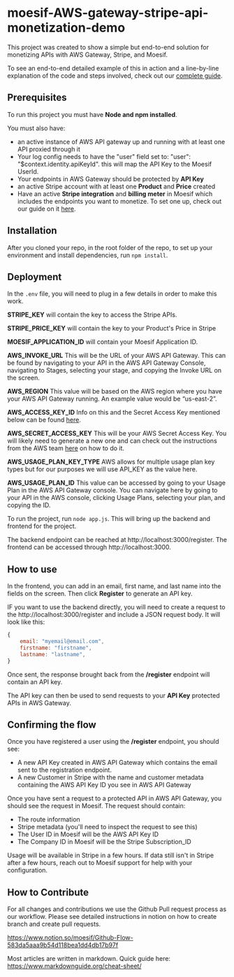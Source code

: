 # moesif-AWS-gateway-stripe-api-monetization-demo

This project was created to show a simple but end-to-end solution for monetizing APIs with AWS Gateway, Stripe, and Moesif.

To see an end-to-end detailed example of this in action and a line-by-line explanation of the code and steps involved, check out our [complete guide](https://www.moesif.com/blog/technical/stripe/aws-api-gateway/End-To-End-API-Monetization-With-AWS-API-Gateway-Stripe-And-Moesif/).

## Prerequisites
To run this project you must have __Node and npm installed__.

You must also have:
- an active instance of AWS API gateway up and running with at least one API proxied through it
- Your log config needs to have the "user" field set to: "user": "$context.identity.apiKeyId". this will map the API Key to the Moesif UserId.
- Your endpoints in AWS Gateway should be protected by __API Key__
- an active Stripe account with at least one __Product__ and __Price__ created
- Have an active __Stripe integration__ and __billing meter__ in Moesif which includes the endpoints you want to monetize. To set one up, check out our guide on it [here](https://www.moesif.com/docs/guides/guide-on-creating-a-billing-meter-with-stripe/).

## Installation

After you cloned your repo, in the root folder of the repo, to set up your environment and install dependencies, run `npm install`.

## Deployment

In the `.env` file, you will need to plug in a few details in order to make this work.

__STRIPE_KEY__ will contain the key to access the Stripe APIs.

__STRIPE_PRICE_KEY__ will contain the key to your Product's Price in Stripe

__MOESIF_APPLICATION_ID__ will contain your Moesif Application ID.

__AWS_INVOKE_URL__ This will be the URL of your AWS API Gateway. This can be found by navigating to your API in the AWS API Gateway Console, navigating to Stages, selecting your stage, and copying the Invoke URL on the screen.

__AWS_REGION__ This value will be based on the AWS region where you have your AWS API Gateway running. An example value would be “us-east-2”.

__AWS_ACCESS_KEY_ID__ Info on this and the Secret Access Key mentioned below can be found [here](https://docs.aws.amazon.com/general/latest/gr/aws-sec-cred-types.html).

__AWS_SECRET_ACCESS_KEY__ This will be your AWS Secret Access Key. You will likely need to generate a new one and can check out the instructions from the AWS team [here](https://aws.amazon.com/blogs/security/wheres-my-secret-access-key/) on how to do it.

__AWS_USAGE_PLAN_KEY_TYPE__ AWS allows for multiple usage plan key types but for our purposes we will use API_KEY as the value here.

__AWS_USAGE_PLAN_ID__ This value can be accessed by going to your Usage Plan in the AWS API Gateway console. You can navigate here by going to your API in the AWS console, clicking Usage Plans, selecting your plan, and copying the ID.

To run the project, run `node app.js`. This will bring up the backend and frontend for the project.

The backend endpoint can be reached at http://localhost:3000/register. The frontend can be accessed through http://localhost:3000.

## How to use

In the frontend, you can add in an email, first name, and last name into the fields on the screen. Then click __Register__ to generate an API key.

IF you want to use the backend directly, you will need to create a request to the http://localhost:3000/register and include a JSON request body. It will look like this:

``` javascript
{
    email: "myemail@email.com",
    firstname: "firstname",
    lastname: "lastname",
}

```

Once sent, the response brought back from the __/register__ endpoint will contain an API key.

The API key can then be used to send requests to your __API Key__ protected APIs in AWS Gateway.

## Confirming the flow

Once you have registered a user using the __/register__ endpoint, you should see:

- A new API Key created in AWS API Gateway which contains the email sent to the registration endpoint.
- A new Customer in Stripe with the name and customer metadata containing the AWS API Key ID you see in AWS API Gateway

Once you have sent a request to a protected API in AWS API Gateway, you should see the request in Moesif. The request should contain:

- The route information
- Stripe metadata (you'll need to inspect the request to see this)
- The User ID in Moesif will be the AWS API Key ID
- The Company ID in Moesif will be the Stripe Subscription_ID

Usage will be available in Stripe in a few hours. If data still isn't in Stripe after a few hours, reach out to Moesif support for help with your configuration.

## How to Contribute

For all changes and contributions we use the Github Pull request process as our workflow. Please see detailed instructions in notion on how to create branch and create pull requests.

https://www.notion.so/moesif/Github-Flow-583da5aaa9b54d118bea1dd4db17b97f

Most articles are written in markdown. Quick guide here: https://www.markdownguide.org/cheat-sheet/
